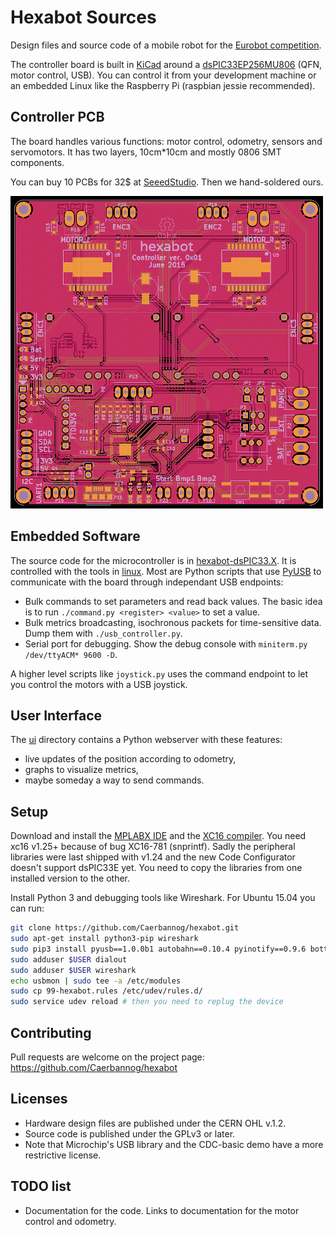 Hexabot Sources
===============

Design files and source code of a mobile robot for the [Eurobot competition](http://www.eurobot.org/).

The controller board is built in [KiCad](http://www.kicad.org/)
around a [dsPIC33EP256MU806](https://www.microchip.com/products/dsPIC33EP256MU806) (QFN, motor control, USB).
You can control it from your development machine or an embedded Linux like the Raspberry Pi (raspbian jessie recommended).

Controller PCB
--------------
The board handles various functions: motor control, odometry, sensors and servomotors.
It has two layers, 10cm*10cm and mostly 0806 SMT components.

You can buy 10 PCBs for 32$ at [SeeedStudio](http://www.seeedstudio.com/service/index.php?r=pcb).
Then we hand-soldered ours.

![Layout v1](kicad/v1-layout.png)

Embedded Software
-----------------
The source code for the microcontroller is in [hexabot-dsPIC33.X](hexabot-dsPIC33.X/).
It is controlled with the tools in [linux](linux/). Most are Python scripts that
use [PyUSB](https://walac.github.io/pyusb/) to communicate with the board through independant USB endpoints:
- Bulk commands to set parameters and read back values. The basic idea is to run `./command.py <register> <value>` to set a value.
- Bulk metrics broadcasting, isochronous packets for time-sensitive data. Dump them with `./usb_controller.py`.
- Serial port for debugging. Show the debug console with `miniterm.py /dev/ttyACM* 9600 -D`.

A higher level scripts like `joystick.py` uses the command endpoint to let you control the motors with a USB joystick.

User Interface
--------------
The [ui](ui/) directory contains a Python webserver with these features:
- live updates of the position according to odometry,
- graphs to visualize metrics,
- maybe someday a way to send commands.

Setup
-----
Download and install the [MPLABX IDE](http://www.microchip.com/mplabx/) and the [XC16 compiler](http://www.microchip.com/compilers/).
You need xc16 v1.25+ because of bug XC16-781 (snprintf).
Sadly the peripheral libraries were last shipped with v1.24 and the new Code Configurator doesn't support dsPIC33E yet.
You need to copy the libraries from one installed version to the other.

Install Python 3 and debugging tools like Wireshark.
For Ubuntu 15.04 you can run:
```bash
git clone https://github.com/Caerbannog/hexabot.git
sudo apt-get install python3-pip wireshark
sudo pip3 install pyusb==1.0.0b1 autobahn==0.10.4 pyinotify==0.9.6 bottle==0.12.8 pyserial
sudo adduser $USER dialout
sudo adduser $USER wireshark
echo usbmon | sudo tee -a /etc/modules
sudo cp 99-hexabot.rules /etc/udev/rules.d/
sudo service udev reload # then you need to replug the device
```

Contributing
------------
Pull requests are welcome on the project page:
<https://github.com/Caerbannog/hexabot>

Licenses
--------
- Hardware design files are published under the CERN OHL v.1.2.
- Source code is published under the GPLv3 or later.
- Note that Microchip's USB library and the CDC-basic demo have a more restrictive license.

TODO list
---------
- Documentation for the code. Links to documentation for the motor control and odometry.
